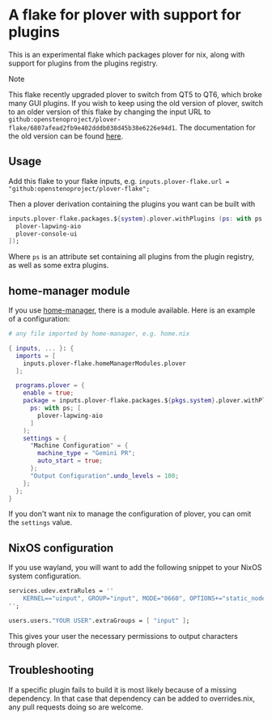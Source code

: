 # A flake for plover with support for plugins

This is an experimental flake which packages plover for nix, along with support for plugins from the plugins registry.

> [!NOTE]
> This flake recently upgraded plover to switch from QT5 to QT6, which broke many GUI plugins. If you wish to keep using the old version of plover, switch to an older version of this flake by changing the input URL to `github:openstenoproject/plover-flake/6807afead2fb9e402dddb038d45b38e6226e94d1`. The documentation for the old version can be found [here](https://github.com/openstenoproject/plover-flake/tree/6807afead2fb9e402dddb038d45b38e6226e94d1).

## Usage

Add this flake to your flake inputs, e.g. `inputs.plover-flake.url = "github:openstenoproject/plover-flake";`

Then a plover derivation containing the plugins you want can be built with

```nix
inputs.plover-flake.packages.${system}.plover.withPlugins (ps: with ps; [
  plover-lapwing-aio
  plover-console-ui
]);
```

Where `ps` is an attribute set containing all plugins from the plugin registry, as well as some extra plugins.

## home-manager module

If you use [home-manager](https://github.com/nix-community/home-manager), there is a module available. Here is an example of a configuration:

```nix
# any file imported by home-manager, e.g. home.nix

{ inputs, ... }: {
  imports = [
    inputs.plover-flake.homeManagerModules.plover
  ];

  programs.plover = {
    enable = true;
    package = inputs.plover-flake.packages.${pkgs.system}.plover.withPlugins (
      ps: with ps; [
        plover-lapwing-aio
      ]
    );
    settings = {
      "Machine Configuration" = {
        machine_type = "Gemini PR";
        auto_start = true;
      };
      "Output Configuration".undo_levels = 100;
    };
  };
}
```

If you don't want nix to manage the configuration of plover, you can omit the `settings` value.

## NixOS configuration

If you use wayland, you will want to add the following snippet to your NixOS system configuration.

```nix
services.udev.extraRules = ''
    KERNEL=="uinput", GROUP="input", MODE="0660", OPTIONS+="static_node=uinput"
'';

users.users."YOUR USER".extraGroups = [ "input" ];
```

This gives your user the necessary permissions to output characters through plover.

## Troubleshooting

If a specific plugin fails to build it is most likely because of a missing dependency. In that case that dependency can be added to overrides.nix, any pull requests doing so are welcome.
